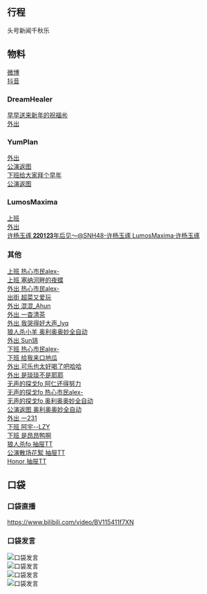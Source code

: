 ## 行程
头号新闻千秋乐

## 物料
[微博](https://weibo.com/5228056212/Lc8FGusRf)<br>
[抖音](https://www.douyin.com/video/7056408808309984543)
### DreamHealer
[早早送来新年的祝福㊗️](https://weibo.com/6375088879/Lc6YRpb1H)<br>
[外出](https://weibo.com/6375088879/Lc5wm7bQk)<br>
### YumPlan
[外出](https://weibo.com/7335378002/Lc55CCJxL)<br>
[公演返图](https://weibo.com/7335378002/Lc5Fe0MkC)<br>
[下班给大家拜个早年](https://weibo.com/7335378002/Lc78QfhBQ)<br>
[公演返图](https://weibo.com/7335378002/LcxoEjBoS)<br>
### LumosMaxima
[上班](https://weibo.com/7726863056/Lc58udgm9)<br>
[外出](https://weibo.com/7726863056/Lc7cM2fzV)<br>[许杨玉琢 𝟐𝟐𝟎𝟏𝟐𝟑年后见～@SNH48-许杨玉琢  LumosMaxima·许杨玉琢](https://weibo.com/7726863056/Lc87MC7dW)<br>
### 其他

[上班 热心市民alex-](https://weibo.com/2971625284/Lc4ebzmjj)<br>
[上班 塞纳河畔的夜蝶](https://weibo.com/2309179987/Lc4ZczZrk)<br>
[外出 热心市民alex-](https://weibo.com/2971625284/Lc5j61uNi)<br>
[出街 超菜又爱玩](https://weibo.com/3936514102/Lc5fagJyJ)<br>
[外出 混混_Ahun](https://weibo.com/7308766362/Lc5pg6OUa)<br>
[外出 一杳清茶](https://weibo.com/2103306582/Lc5YFyKNP)<br>
[外出 我哭得好大声_lyq](https://weibo.com/5267042634/Lc633aB2G)<br>
[狼人杀小羊 奥利奥奥妙全自动](https://weibo.com/6421281458/Lc68z3Ht8)<br>
[外出 Sun珧](https://weibo.com/1718044813/Lc6hMeM7U)<br>
[下班 热心市民alex-](https://weibo.com/2971625284/Lc7evj30d)<br>
[下班 给我来口地瓜](https://weibo.com/6444844039/Lc7pdySZ7)<br>
[外出 可乐也太好喝了吧哈哈](https://weibo.com/5415898244/Lc7n5b7UK)<br>
[外出 是琰琰不是耶耶](https://weibo.com/7371858306/Lc7jJmLqf)<br>
[无声的探戈fo 阿仁还得努力](https://weibo.com/3984479942/Lc75XpxvY)<br>
[无声的探戈fo 热心市民alex-](https://weibo.com/2971625284/Lc9mo9naC)<br>
[无声的探戈fo 奥利奥奥妙全自动](https://weibo.com/6421281458/Lc7t1hDqn)<br>
[公演返图 奥利奥奥妙全自动](https://weibo.com/6421281458/LcdX25cVM)<br>
[外出 一231](https://weibo.com/6067142592/Lc7UpfURI)<br>
[下班 阿宇--LZY](https://weibo.com/5499807573/Lc8b094oj)<br>
[下班 是昂昂鸭啊](https://weibo.com/7008987143/Lc8hTFeYk)<br>
[狼人杀fo 抽屉TT](https://weibo.com/5030929181/Lc8gzwuhl)<br>
[公演散场花絮 抽屉TT](https://weibo.com/5030929181/Lc8lR1swQ)<br>
[Honor 抽屉TT](https://weibo.com/5030929181/Lc8I7t9Ut)<br>
## 口袋
### 口袋直播
https://www.bilibili.com/video/BV115411f7XN
### 口袋发言
![口袋发言](./pocket48/imgs/messages1.jpeg)<br>
![口袋发言](./pocket48/imgs/P1.jpeg)<br>
![口袋发言](./pocket48/imgs/P2.jpeg)<br>
![口袋发言](./pocket48/imgs/P3.jpeg)<br>